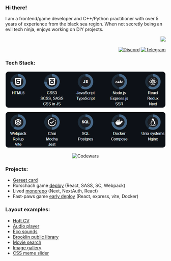 ### Hi there!

I am a frontend/game developer and C++/Python practitioner with over 5 years of experience from the black sea region. When not secretly being an evil tech ninja, enjoys working on DIY projects.
<!--
<img align="right" width="64" height="64" title="Author logo" src="http://daytec.ru/img/Ranjy-96.svg">
-->
<div align="right">

  [![](https://visitcount.itsvg.in/api?id=mrHoft&icon=0&color=1)](https://visitcount.itsvg.in)

  [![Discord](https://img.shields.io/badge/Discord-%237289DA.svg?logo=discord&logoColor=white)](https://discord.gg/mr.hoft) 
  [![Telegram](https://img.shields.io/badge/-Telegram-0088cc?style=flat-square&logo=Telegram&logoColor=white)](https://t.me/mrHoft)

</div>

### Tech Stack:
<!--
![HTML5](https://img.shields.io/badge/html5-%23E34F26.svg?style=for-the-badge&logo=html5&logoColor=white)
![CSS3](https://img.shields.io/badge/css3-%231572B6.svg?style=for-the-badge&logo=css3&logoColor=white)
![JavaScript](https://img.shields.io/badge/javascript-%23323330.svg?style=for-the-badge&logo=javascript&logoColor=%23F7DF1E)
![TypeScript](https://img.shields.io/badge/typescript-%23007ACC.svg?style=for-the-badge&logo=typescript&logoColor=white)
![NodeJS](https://img.shields.io/badge/node.js-6DA55F?style=for-the-badge&logo=node.js&logoColor=white)
![Express.js](https://img.shields.io/badge/express.js-%23404d59.svg?style=for-the-badge&logo=express&logoColor=%2361DAFB)
![React](https://img.shields.io/badge/react-%2320232a.svg?style=for-the-badge&logo=react&logoColor=%2361DAFB)
![Redux](https://img.shields.io/badge/redux-%23593d88.svg?style=for-the-badge&logo=redux&logoColor=white)
![Styled Components](https://img.shields.io/badge/styled--components-DB7093?style=for-the-badge&logo=styled-components&logoColor=white)
![Webpack](https://img.shields.io/badge/webpack-%238DD6F9.svg?style=for-the-badge&logo=webpack&logoColor=black)
![Postgres](https://img.shields.io/badge/postgres-%23316192.svg?style=for-the-badge&logo=postgresql&logoColor=white)

![Figma](https://img.shields.io/badge/figma-%23F24E1E.svg?style=for-the-badge&logo=figma&logoColor=white)
![Gimp Gnu Image Manipulation Program](https://img.shields.io/badge/Gimp-657D8B?style=for-the-badge&logo=gimp&logoColor=FFFFFF)

![LINUX](https://img.shields.io/badge/Linux-FCC624?style=for-the-badge&logo=linux&logoColor=black)
![Docker](https://img.shields.io/badge/docker-%230db7ed.svg?style=for-the-badge&logo=docker&logoColor=white)

![C++](https://img.shields.io/badge/c++-%2300599C.svg?style=for-the-badge&logo=c%2B%2B&logoColor=white)
![Python](https://img.shields.io/badge/python-3670A0?style=for-the-badge&logo=python&logoColor=ffdd54)
![Perl](https://img.shields.io/badge/perl-%2339457E.svg?style=for-the-badge&logo=perl&logoColor=white)
-->
<div align="center">

![stack-image](https://github.com/mrHoft/rsschool-cv/blob/rsschool-cv-html/src/assets/stack.png)

![Codewars](https://www.codewars.com/users/mrHoft/badges/large)

</div>

### Projects:
+ [Gereet card](https://github.com/WDL-Team/gereet-card)
+ Rorschach game [deploy](https://rorschach-game.vercel.app/) (React, SASS, SC, Webpack)
+ Lived [monorepo](https://github.com/mrHoft/lived) (Next, NextAuth, React)
+ Fast-paws game [early deploy](https://fast-paws.onrender.com/game) (React, express, vite, Docker)

### Layout examples:
- [Hoft CV](https://mrhoft.github.io/rsschool-cv/)
- [Audio player](https://mrhoft.github.io/RSSchool/audio-player/)
- [Eco sounds](https://mrhoft.github.io/RSSchool/eco-sounds/)
- [Brooklin public library](https://mrhoft.github.io/RSSchool/library/)
- [Movie search](https://mrhoft.github.io/RSSchool/movie-app/)
- [Image gallery](https://mrhoft.github.io/RSSchool/image-gallery/)
- [CSS meme slider](https://mrhoft.github.io/RSSchool/cssMemeSlider/)
<!--
### GitHub Stats:

![](https://github-readme-stats.vercel.app/api?username=mrHoft&theme=dark&hide_border=true&include_all_commits=false&count_private=false)
![](https://github-readme-stats.vercel.app/api/top-langs/?username=mrHoft&theme=dark&hide_border=true&include_all_commits=false&count_private=false&layout=compact)
-->

<!--
**mrHoft/mrHoft** is a ✨ _special_ ✨ repository because its `README.md` (this file) appears on your GitHub profile.
-->
